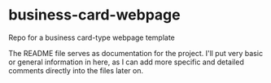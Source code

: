 # business-card-webpage
Repo for a business card-type webpage template

The README file serves as documentation for the project. I'll put very basic or general information in here, as I can add more specific and detailed comments directly into the files later on.
